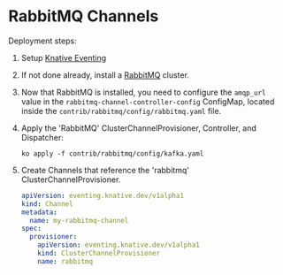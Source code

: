 # RabbitMQ Channels

Deployment steps:

1. Setup [Knative Eventing](../../../DEVELOPMENT.md)

2. If not done already, install a [RabbitMQ](https://www.rabbitmq.com/) cluster.

3. Now that RabbitMQ is installed, you need to configure the
   `amqp_url` value in the `rabbitmq-channel-controller-config` ConfigMap,
   located inside the `contrib/rabbitmq/config/rabbitmq.yaml` file.
   
4. Apply the 'RabbitMQ' ClusterChannelProvisioner, Controller, and Dispatcher:

   ```
   ko apply -f contrib/rabbitmq/config/kafka.yaml
   ```

1. Create Channels that reference the 'rabbitmq' ClusterChannelProvisioner.

   ```yaml
   apiVersion: eventing.knative.dev/v1alpha1
   kind: Channel
   metadata:
     name: my-rabbitmq-channel
   spec:
     provisioner:
       apiVersion: eventing.knative.dev/v1alpha1
       kind: ClusterChannelProvisioner
       name: rabbitmq
   ```